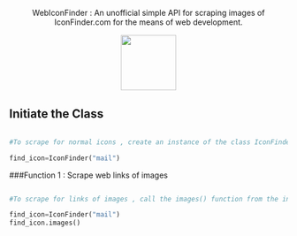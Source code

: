<p align="center">WebIconFinder : An unofficial simple API for scraping images of IconFinder.com for the means of web development.</p>

<div align="center">
<img src="https://uploads-ssl.webflow.com/5d9ba0eb5f6edb77992a99d0/5e1ef88d24ceb82897e14ec0_182503-512%20(1).png" style="border:1px solid white;" height="100" width="100">
</div>

## Initiate the Class  

```python

#To scrape for normal icons , create an instance of the class IconFinder with the name of the image to search  , for example : 

find_icon=IconFinder("mail")
```

###Function 1 : Scrape web links of images

```python

#To scrape for links of images , call the images() function from the initialized class , for example : 

find_icon=IconFinder("mail")
find_icon.images()
```
